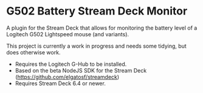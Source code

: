 # G502 Battery Stream Deck Monitor

A plugin for the Stream Deck that allows for monitoring the battery level of a Logitech G502 Lightspeed mouse (and variants).

This project is currently a work in progress and needs some tidying, but does otherwise work.

- Requires the Logitech G-Hub to be installed.
- Based on the beta NodeJS SDK for the Stream Deck (https://github.com/elgatosf/streamdeck)
- Requires Stream Deck 6.4 or newer.
